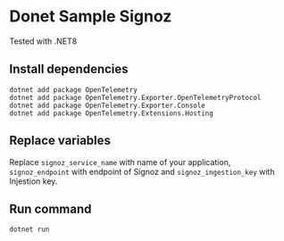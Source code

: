 # Donet Sample Signoz

Tested with .NET8

## Install dependencies

```
dotnet add package OpenTelemetry
dotnet add package OpenTelemetry.Exporter.OpenTelemetryProtocol
dotnet add package OpenTelemetry.Exporter.Console
dotnet add package OpenTelemetry.Extensions.Hosting
```

## Replace variables

Replace `signoz_service_name` with name of your application, `signoz_endpoint` with endpoint of Signoz and `signoz_ingestion_key` with Injestion key.

## Run command

```
dotnet run
```
